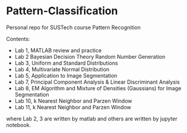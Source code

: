 # Pattern-Classification
Personal repo for SUSTech course Pattern Recognition

Contents:

* Lab 1, MATLAB review and practice
* Lab 2 Bayesian Decision Theory Random Number Generation
* Lab 3, Uniform and Standard Distributions
* Lab 4, Multivariate Normal Distribution
* Lab 5, Application to Image Segmentation
* Lab 7, Principal Component Analysis & Linear Discriminant Analysis
* Lab 8, EM Algorithm and Mixture of Densities (Gaussians) for Image Segmentation
* Lab 10, k Nearest Neighbor and Parzen Window
* Lab 11, k Nearest Neighbor and Parzen Window

where Lab 2, 3 are written by matlab and others are written by jupyter notebook.